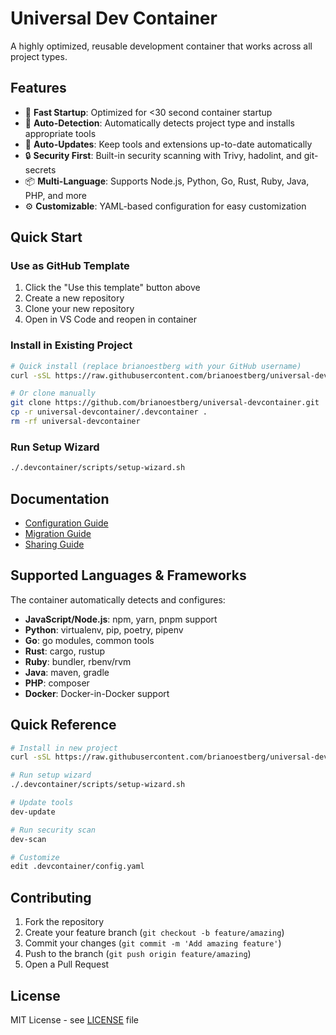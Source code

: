 # Universal Dev Container

A highly optimized, reusable development container that works across all project types.

## Features

- 🚀 **Fast Startup**: Optimized for <30 second container startup
- 🔧 **Auto-Detection**: Automatically detects project type and installs appropriate tools
- 🔄 **Auto-Updates**: Keep tools and extensions up-to-date automatically
- 🔒 **Security First**: Built-in security scanning with Trivy, hadolint, and git-secrets
- 📦 **Multi-Language**: Supports Node.js, Python, Go, Rust, Ruby, Java, PHP, and more
- ⚙️ **Customizable**: YAML-based configuration for easy customization

## Quick Start

### Use as GitHub Template

1. Click the "Use this template" button above
2. Create a new repository
3. Clone your new repository
4. Open in VS Code and reopen in container

### Install in Existing Project

```bash
# Quick install (replace brianoestberg with your GitHub username)
curl -sSL https://raw.githubusercontent.com/brianoestberg/universal-devcontainer/main/install.sh | bash

# Or clone manually
git clone https://github.com/brianoestberg/universal-devcontainer.git
cp -r universal-devcontainer/.devcontainer .
rm -rf universal-devcontainer
```

### Run Setup Wizard

```bash
./.devcontainer/scripts/setup-wizard.sh
```

## Documentation

- [Configuration Guide](.devcontainer/README.md)
- [Migration Guide](.devcontainer/MIGRATION.md)
- [Sharing Guide](.devcontainer/SHARING.md)

## Supported Languages & Frameworks

The container automatically detects and configures:

- **JavaScript/Node.js**: npm, yarn, pnpm support
- **Python**: virtualenv, pip, poetry, pipenv
- **Go**: go modules, common tools
- **Rust**: cargo, rustup
- **Ruby**: bundler, rbenv/rvm
- **Java**: maven, gradle
- **PHP**: composer
- **Docker**: Docker-in-Docker support

## Quick Reference

```bash
# Install in new project
curl -sSL https://raw.githubusercontent.com/brianoestberg/universal-devcontainer/main/install.sh | bash

# Run setup wizard
./.devcontainer/scripts/setup-wizard.sh

# Update tools
dev-update

# Run security scan
dev-scan

# Customize
edit .devcontainer/config.yaml
```

## Contributing

1. Fork the repository
2. Create your feature branch (`git checkout -b feature/amazing`)
3. Commit your changes (`git commit -m 'Add amazing feature'`)
4. Push to the branch (`git push origin feature/amazing`)
5. Open a Pull Request

## License

MIT License - see [LICENSE](LICENSE) file